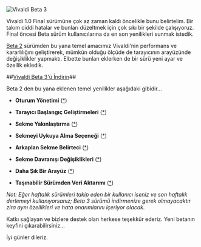 ![Vivaldi Beta 3](http://res.cloudinary.com/vivaldi/image/upload/c_scale,w_600/v1457360032/vb3-1_pqv5kz.png#full-width)

Vivaldi 1.0 Final sürümüne çok az zaman kaldı öncelikle bunu belirtelim. Bir takım ciddi hatalar ve bunları düzeltmek için çok sıkı bir şekilde çalışıyoruz. Final öncesi Beta sürüm kullanıcılarına da en son yenilikleri sunmak istedik.

[Beta 2](http://vivalditurkiye.net/blog/vivaldi-beta2) sürümden bu yana temel amacımız Vivaldi'nin performans ve kararlılığını geliştirerek, mümkün olduğu ölçüde de tarayıcının arayüzünde değişiklikler yapmaktı. Elbette bunları eklerken de bir sürü yeni ayar ve özellik ekledik.

##[Vivaldi Beta 3'ü İndirin](https://vivaldi.com/download)##

Beta 2 den bu yana eklenen temel yenilikler aşağıdaki gibidir...

* **Oturum Yönetimi** ([*](http://vivalditurkiye.net/blog/haftalik-derleme-104315))

* **Tarayıcı Başlangıç Geliştirmeleri** ([*](http://vivalditurkiye.net/blog/haftalik-derleme-104315))

* **Sekme Yakınlaştırma** ([*](http://vivalditurkiye.net/blog/haftalik-derleme-104315))

* **Sekmeyi Uykuya Alma Seçeneği** ([*](http://vivalditurkiye.net/blog/haftalik-derleme-104315))

* **Arkaplan Sekme Belirteci** ([*](http://vivalditurkiye.net/blog/haftalik-derleme-104315))

* **Sekme Davranışı Değişiklikleri** ([*](http://vivalditurkiye.net/blog/haftalik-derleme-103855))

* **Daha Şık Bir Arayüz** ([*](http://vivalditurkiye.net/blog/haftalik-derleme-103802))

* **Taşınabilir Sürümden Veri Aktarımı** ([*](http://vivalditurkiye.net/blog/haftalik-derleme-103753))


_Not: Eğer haftalık sürümleri takip eden bir kullanıcı iseniz ve son haftalık derlemeyi kullanıyorsanız; Beta 3 sürümü indirmenize gerek olmayacaktır zira aynı özellikleri ve hata onarımlarını içeriyor olacak._

Katkı sağlayan ve bizlere destek olan herkese teşekkür ederiz. Yeni betanın keyfini çıkarabilirsiniz...

İyi günler dileriz.

